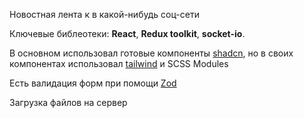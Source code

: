 Новостная лента к в какой-нибудь соц-сети

Ключевые библеотеки: **React**, **Redux toolkit**, **socket-io**.

В основном использовал готовые компоненты [shadcn](https://ui.shadcn.com/), но в своих компонентах использовал [tailwind](https://tailwindcss.com/) и SCSS Modules

Есть валидация форм при помощи [Zod](https://zod.dev/)

Загрузка файлов на сервер
